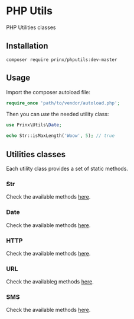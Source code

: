 # PHP Utils

PHP Utilities classes

## Installation

```shell
composer require prinx/phputils:dev-master
```
## Usage
Import the composer autoload file:
```php
require_once 'path/to/vendor/autoload.php';
```
Then you can _use_ the needed utility class:
```php
use Prinx\Utils\Date;

echo Str::isMaxLength('Woow', 5); // true
```
## Utilities classes
Each utility class provides a set of static methods.

### Str
Check the available methods [here](https://github.com/Prinx/phputils/edit/master/src/Str.php).

### Date
Check the available methods [here](https://github.com/Prinx/phputils/edit/master/src/Date.php).

### HTTP
Check the available methods [here](https://github.com/Prinx/phputils/edit/master/src/HTTP.php).

### URL
Check the availableg methods [here](https://github.com/Prinx/phputils/edit/master/src/URL.php).

### SMS
Check the available methods [here](https://github.com/Prinx/phputils/edit/master/src/SMS.php).

